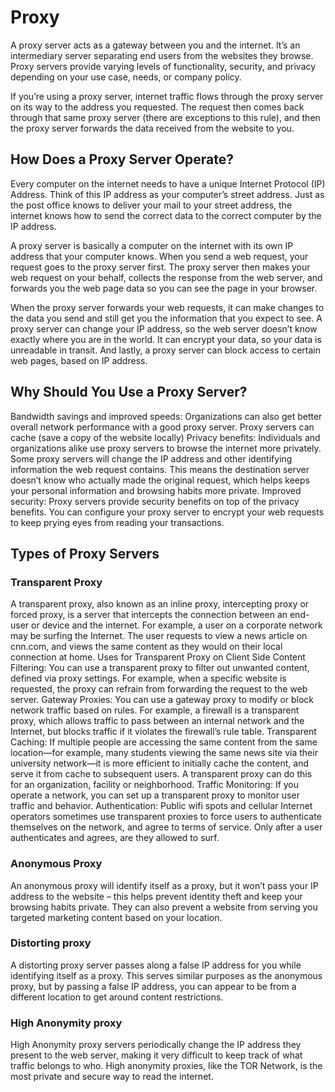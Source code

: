# Proxy 
A proxy server acts as a gateway between you and the internet. It’s an intermediary server separating end users from the websites they browse. Proxy servers provide varying levels of functionality, security, and privacy depending on your use case, needs, or company policy.

If you’re using a proxy server, internet traffic flows through the proxy server on its way to the address you requested. The request then comes back through that same proxy server (there are exceptions to this rule), and then the proxy server forwards the data received from the website to you.

## How Does a Proxy Server Operate?
Every computer on the internet needs to have a unique Internet Protocol (IP) Address. Think of this IP address as your computer’s street address. Just as the post office knows to deliver your mail to your street address, the internet knows how to send the correct data to the correct computer by the IP address.

A proxy server is basically a computer on the internet with its own IP address that your computer knows. When you send a web request, your request goes to the proxy server first. The proxy server then makes your web request on your behalf, collects the response from the web server, and forwards you the web page data so you can see the page in your browser.

When the proxy server forwards your web requests, it can make changes to the data you send and still get you the information that you expect to see. A proxy server can change your IP address, so the web server doesn’t know exactly where you are in the world. It can encrypt your data, so your data is unreadable in transit. And lastly, a proxy server can block access to certain web pages, based on IP address.

## Why Should You Use a Proxy Server?
Bandwidth savings and improved speeds: Organizations can also get better overall network performance with a good proxy server. Proxy servers can cache (save a copy of the website locally)
Privacy benefits: Individuals and organizations alike use proxy servers to browse the internet more privately. Some proxy servers will change the IP address and other identifying information the web request contains. This means the destination server doesn’t know who actually made the original request, which helps keeps your personal information and browsing habits more private.
Improved security: Proxy servers provide security benefits on top of the privacy benefits. You can configure your proxy server to encrypt your web requests to keep prying eyes from reading your transactions. 

## Types of Proxy Servers
### Transparent Proxy
A transparent proxy, also known as an inline proxy, intercepting proxy or forced proxy, is a server that intercepts the connection between an end-user or device and the internet. For example, a user on a corporate network may be surfing the Internet. The user requests to view a news article on cnn.com, and views the same content as they would on their local connection at home.
Uses for Transparent Proxy on Client Side
Content Filtering: You can use a transparent proxy to filter out unwanted content, defined via proxy settings. For example, when a specific website is requested, the proxy can refrain from forwarding the request to the web server. 
Gateway Proxies: You can use a gateway proxy to modify or block network traffic based on rules. For example, a firewall is a transparent proxy, which allows traffic to pass between an internal network and the Internet, but blocks traffic if it violates the firewall’s rule table.
Transparent Caching: If multiple people are accessing the same content from the same location—for example, many students viewing the same news site via their university network—it is more efficient to initially cache the content, and serve it from cache to subsequent users. A transparent proxy can do this for an organization, facility or neighborhood.
Traffic Monitoring: If you operate a network, you can set up a transparent proxy to monitor user traffic and behavior.
Authentication: Public wifi spots and cellular Internet operators sometimes use transparent proxies to force users to authenticate themselves on the network, and agree to terms of service. Only after a user authenticates and agrees, are they allowed to surf.


### Anonymous Proxy
An anonymous proxy will identify itself as a proxy, but it won’t pass your IP address to the website – this helps prevent identity theft and keep your browsing habits private. They can also prevent a website from serving you targeted marketing content based on your location.

### Distorting proxy
A distorting proxy server passes along a false IP address for you while identifying itself as a proxy. This serves similar purposes as the anonymous proxy, but by passing a false IP address, you can appear to be from a different location to get around content restrictions.

### High Anonymity proxy 
High Anonymity proxy servers periodically change the IP address they present to the web server, making it very difficult to keep track of what traffic belongs to who. High anonymity proxies, like the TOR Network, is the most private and secure way to read the internet.


